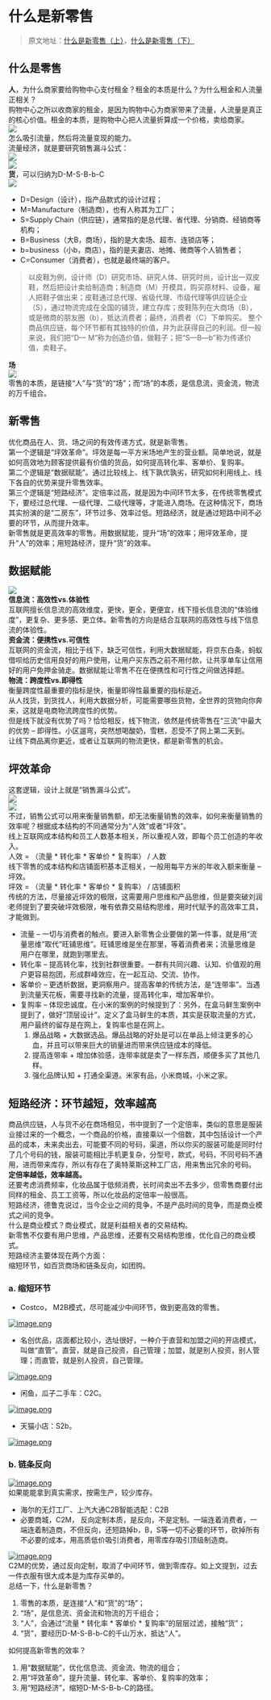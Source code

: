 # 什么是新零售

> 原文地址：[什么是新零售（上）](https://mp.weixin.qq.com/s/EHpkJNsbL1zckK_ilO5KZA)，[什么是新零售（下）](https://blog.csdn.net/onehao/article/details/94517763)

## 什么是零售
**人**，为什么商家要给购物中心支付租金？租金的本质是什么？为什么租金和人流量正相关？<br />购物中心之所以收商家的租金，是因为购物中心为商家带来了流量，人流量是真正的核心价值。租金的本质，是购物中心把人流量折算成一个价格，卖给商家。<br />[![](./什么是新零售/1658477546976-69950e7f-0234-4ad7-96e2-4afe327823a3.webp)](http://yupaits.com/images/%E4%BB%80%E4%B9%88%E6%98%AF%E6%96%B0%E9%9B%B6%E5%94%AE/%E9%9B%B6%E5%94%AE.webp)<br />怎么吸引流量，然后将流量变现的能力。<br />流量经济，就是要研究销售漏斗公式：<br />[![](./什么是新零售/1658477547111-6977170e-a90d-40b4-90bf-ba35800f6b12.webp)](http://yupaits.com/images/%E4%BB%80%E4%B9%88%E6%98%AF%E6%96%B0%E9%9B%B6%E5%94%AE/%E9%94%80%E5%94%AE%E6%BC%8F%E6%96%97%E5%85%AC%E5%BC%8F.webp)<br />[![](./什么是新零售/1658477548893-5e95d5bd-83d3-42fb-984b-e0f4b3a3a576.webp)](http://yupaits.com/images/%E4%BB%80%E4%B9%88%E6%98%AF%E6%96%B0%E9%9B%B6%E5%94%AE/%E9%94%80%E5%94%AE%E6%BC%8F%E6%96%97%E5%85%AC%E5%BC%8F%E8%AF%B4%E6%98%8E.webp)<br />**货**，可以归纳为D-M-S-B-b-C<br />[![](./什么是新零售/1658477549108-9c9e137e-ff3c-4a16-a206-634034a717e2.webp)](http://yupaits.com/images/%E4%BB%80%E4%B9%88%E6%98%AF%E6%96%B0%E9%9B%B6%E5%94%AE/%E8%B4%A7.webp)

- D=Design（设计），指产品款式的设计过程；
- M=Manufacture（制造商），也有人称其为工厂；
- S=Supply Chain（供应链），通常指的是总代理、省代理、分销商、经销商等机构；
- B=Business（大B，商场），指的是大卖场、超市、连锁店等；
- b=business（小b，商店），指的是夫妻店、地摊、微商等个人销售者；
- C=Consumer（消费者），也就是最终端的客户。
> 以皮鞋为例，设计师（D）研究市场、研究人体、研究时尚，设计出一双皮鞋，然后把设计卖给制造商；制造商（M）开模具，购买原材料、设备，雇人把鞋子做出来；皮鞋通过总代理、省级代理、市级代理等供应链企业（S），通过物流完成在全国的铺货，建立存库；皮鞋陈列在大商场（B），或是微商的朋友圈（b），抵达消费者；最终，消费者（C）下单购买。
> 整个商品供应链，每个环节都有其独特的价值，并为此获得自己的利润。但一般来说，我们把“D— M”称为创造价值，做鞋子；把“S—B—b”称为传递价值，卖鞋子。

**场**<br />[![](./什么是新零售/1658477547869-56968e4e-505b-49a2-93de-469ad727d024.webp)](http://yupaits.com/images/%E4%BB%80%E4%B9%88%E6%98%AF%E6%96%B0%E9%9B%B6%E5%94%AE/%E5%9C%BA.webp)<br />零售的本质，是链接“人”与“货”的“场”；而“场”的本质，是信息流，资金流，物流的万千组合。
## 新零售
优化商品在人、货、场之间的有效传递方式，就是新零售。<br />第一个逻辑是“坪效革命”。坪效是每一平方米场地产生的营业额。简单地说，就是如何高效地为顾客提供最有价值的货品，如何提高转化率、客单价、复购率。<br />第二个逻辑是“数据赋能”。通过比较线上、线下孰优孰劣，研究如何利用线上、线下各自的优势来提升零售效率。<br />第三个逻辑是“短路经济”。定倍率过高，就是因为中间环节太多，在传统零售模式下，要经过总代理、一级代理、二级代理等，才能进入商场。在这种情况下，商场其实扮演的是“二房东”，环节过多、效率过低。短路经济，就是通过短路中间不必要的环节，从而提升效率。<br />新零售就是更高效率的零售。用数据赋能，提升“场”的效率；用坪效革命，提升“人”的效率；用短路经济，提升“货”的效率。
## 数据赋能
[![](./什么是新零售/1658477548516-e0a8a0b4-98bc-4c3f-93b1-acc57831ee0f.webp)](http://yupaits.com/images/%E4%BB%80%E4%B9%88%E6%98%AF%E6%96%B0%E9%9B%B6%E5%94%AE/%E6%95%B0%E6%8D%AE%E8%B5%8B%E8%83%BD.webp)<br />**信息流：高效性vs.体验性**<br />互联网擅长信息流的高效维度，更快，更全，更便宜，线下擅长信息流的“体验维度”，更复杂、更多感、更立体。新零售的方向是结合互联网的高效性与线下信息流的体验性。<br />**资金流：便携性vs.可信性**<br />互联网的资金流，相比于线下，缺乏可信性，利用大数据赋能，将京东白条，蚂蚁借呗给历史信用良好的用户使用，让用户买东西之前不用付款，让共享单车让信用好的用户免押金骑走。数据赋能让零售不在在便携性和可行性之间做选择题。<br />**物流：跨度性vs.即得性**<br />衡量跨度性最重要的指标是快，衡量即得性最重要的指标是近。<br />从人找货，到货找人，利用大数据分析，可能需要哪些货物，全世界的货物向你奔来，这就是电商物流跨度性的优势。<br />但是线下就没有优势了吗？恰恰相反，线下物流，依然是传统零售在“三流”中最大的优势 – 即得性。小区遛弯，突然想喝酸奶，雪糕，忍受不了网上第二天到。<br />让线下商品离你更近，或者让互联网的物流更快，都是新零售的机会。
## 坪效革命
这套逻辑，设计上就是“销售漏斗公式”。<br />[![](./什么是新零售/1658477547927-f5a52102-d330-47b8-8e40-20dbf317fc6e.webp)](http://yupaits.com/images/%E4%BB%80%E4%B9%88%E6%98%AF%E6%96%B0%E9%9B%B6%E5%94%AE/%E9%94%80%E5%94%AE%E6%BC%8F%E6%96%97%E5%85%AC%E5%BC%8F.webp)<br />[![](./什么是新零售/1658477548667-e14ada6f-dff6-472f-a007-6075b934edd7.webp)](http://yupaits.com/images/%E4%BB%80%E4%B9%88%E6%98%AF%E6%96%B0%E9%9B%B6%E5%94%AE/%E9%94%80%E5%94%AE%E6%BC%8F%E6%96%97%E5%85%AC%E5%BC%8F%E8%AF%B4%E6%98%8E.webp)<br />不过，销售公式可以用来衡量销售额，却无法衡量销售的效率，如何来衡量销售的效率呢？根据成本结构的不同通常分为“人效”或者“坪效”。<br />线上互联网成本结构和员工人数基本相关，所以重视人效，即每个员工创造的年收入。<br />人效 = （流量 * 转化率 * 客单价 * 复购率） /  人数<br />线下零售的成本结构和店铺面积基本正相关，一般用每平方米的年收入额来衡量 – 坪效。<br />坪效 = （流量 * 转化率 * 客单价 * 复购率） /  店铺面积<br />传统的方法，尽量接近坪效的极限，这需要用户思维和产品思维，但是要突破刘润老师提到了要突破坪效极限，唯有依靠交易结构思维，用时代赋予的高效率工具，才能做到。

- 流量 – 一切与消费者的触点。要进入新零售企业要做的第一件事，就是用“流量思维”取代“旺铺思维”。旺铺思维是坐在那里，等着消费者来；流量思维是用户在哪里，就跑到哪里去。
- 转化率 – 提高转化率，找到社群很重要。一群有共同兴趣、认知、价值观的用户更容易抱团，形成群峰效应，在一起互动、交流、协作。
- 客单价 – 更透析数据，更洞察用户。提高客单的传统方法，是“连带率”。当遇到流量天花板，需要寻找新的流量，提高转化率，增加客单价。
- 复购率 – 体现忠诚度。在小米的案例的时候提到了：另外，在盒马鲜生案例中提到了，做好“顶层设计”。定义了盒马鲜生的本质，其实是获取流量的方式，用户最终的留存是在网上，复购率也是在网上。
   1. 爆品战略 + 大数据选品。爆品战略的好处是可以在单品上倾注更多的心血，并且可以带来巨大的销量进而带来供应链成本的降低。
   2. 提高连带率 + 增加体验感，连带率就是卖了一样东西，顺便多买了其他几样。
   3. 强化品牌认知 + 打通全渠道。米家有品，小米商城，小米之家。
## 短路经济：环节越短，效率越高
商品供应链，人与货不必在商场相见，书中提到了一个定倍率，类似的意思是服装业接过来的一个概念，一个商品的价格，直接乘以一个倍数，其中包括设计一个产品的成本，未来卖出去，可能要不同的号码，渠道，所以你买的服装可能是同时付了几个号码的钱，服装可能相比手机更复杂，分型号，款式，号码，不同号码不通用，进而带来库存，所以有存在了奥特莱斯这种工厂店，用来售出冗余的号码。<br />**定倍率越低，效率越高。**<br />还要考虑消费频率，化妆品属于低频消费，长时间卖出不去多少，但零售商要付出同样的租金、员工工资等，所以化妆品的定倍率一般很高。<br />短路经济，德鲁克说过，当今企业之间的竞争，不是产品时间的竞争，而是商业模式之间的竞争。<br />什么是商业模式？商业模式，就是利益相关者的交易结构。<br />新零售不仅要有用户思维，产品思维，还要有交易结构思维，优化自己的商业模式。<br />短路经济主要体现在两个方面：<br />缩短环节，如百货商场和链条反向，如团购。
### a. 缩短环节

- Costco， M2B模式，尽可能减少中间环节，做到更高效的零售。

[![image.png](./什么是新零售/1658477550046-e7707612-43d3-400d-a2ac-364858f35684.png)](http://yupaits.com/images/%E4%BB%80%E4%B9%88%E6%98%AF%E6%96%B0%E9%9B%B6%E5%94%AE/M2B%E6%A8%A1%E5%BC%8F.png)

- 名创优品，店面都比较小，选址很好，一种介于直营和加盟之间的开店模式，叫做“直管”。直营，就是自己投资，自己管理；加盟，就是别人投资，别人管理；而直管，就是别人投资，自己管理。

[![image.png](./什么是新零售/1658477550263-c1eac402-a112-456a-8b6f-744d4d13390d.png)](http://yupaits.com/images/%E4%BB%80%E4%B9%88%E6%98%AF%E6%96%B0%E9%9B%B6%E5%94%AE/M2b.png)

- 闲鱼，瓜子二手车：C2C。

[![image.png](./什么是新零售/1658477550414-1153d7a6-343b-44b9-b426-386d2b3f83d4.png)](http://yupaits.com/images/%E4%BB%80%E4%B9%88%E6%98%AF%E6%96%B0%E9%9B%B6%E5%94%AE/C2C.png)

- 天猫小店：S2b。

[![image.png](./什么是新零售/1658477550246-69f56309-a989-4cd8-b1d5-0338edf0dc25.png)](http://yupaits.com/images/%E4%BB%80%E4%B9%88%E6%98%AF%E6%96%B0%E9%9B%B6%E5%94%AE/S2b.png)
### b. 链条反向
[![image.png](./什么是新零售/1658477551089-e6befce7-3515-4679-a1dc-f7159800855b.png)](http://yupaits.com/images/%E4%BB%80%E4%B9%88%E6%98%AF%E6%96%B0%E9%9B%B6%E5%94%AE/%E9%93%BE%E6%9D%A1%E5%8F%8D%E5%90%91.png)<br />如果能能拿到真实需求，按需生产，较少库存。

- 海尔的无灯工厂、上汽大通C2B智能选配：C2B
- 必要商城，C2M， 反向定制本质，是反向，不是定制。一端连着消费者，一端连着制造商，不但反向，还短路掉b，B，S等一切不必要的环节，砍掉所有不必要的成本，用高质低价吸引消费者，用零库存吸引顶级制造商。

[![image.png](./什么是新零售/1658477551302-d5107186-1e21-4f82-95c8-7d6cdfe5d572.png)](http://yupaits.com/images/%E4%BB%80%E4%B9%88%E6%98%AF%E6%96%B0%E9%9B%B6%E5%94%AE/C2M.png)<br />C2M的优势，通过反向定制，取消了中间环节，做到零库存。如上文提到，过去一件衣服有很大成本是为库存买单的。<br />总结一下，什么是新零售？

1. 零售的本质，是连接“人”和“货”的“场”；
2. “场”，是信息流、资金流和物流的万千组合；
3. “人”，会通过“流量 * 转化率 * 客单价 * 复购率”的层层过滤，接触“货”；
4. “货”，要经历D-M-S-B-b-C的千山万水，抵达“人”。

如何提高新零售的效率？

1. 用“数据赋能”，优化信息流、资金流、物流的组合；
2. 用“坪效革命”，提升流量、转化率、客单价、复购率的效率；
3. 用“短路经济”，缩短D-M-S-B-b-C的路径。
